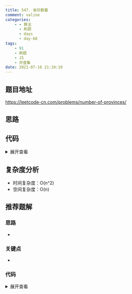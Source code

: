 ```yaml
---
title: 547. 省份数量
comment: valine
categories:
    - - 算法
      - 刷题
      - days
      - day-68
tags:
    - 91
    - 刷题
    - JS
    - 并查集
date: 2021-07-16 21:10:19
---
```


## 题目地址

https://leetcode-cn.com/problems/number-of-provinces/

## 思路

## 代码

<details>
    <summary>展开查看</summary>

```js
/**
 * @param {number[][]} isConnected
 * @return {number}
 */
var findCircleNum = function (isConnected) {
    const uf = {};
    let count = 0;
    const add = (city) => {
        if (!uf[city] && uf[city] !== 0) {
            uf[city] = city;
            count++;
        }
    };
    const find = (city) => {
        if (uf[city] !== city) {
            uf[city] = find(uf[city]);
            return uf[city];
        }
        return city;
    };
    const connected = (a, b) => {
        return find(a) === find(b);
    };
    const union = (a, b) => {
        if (!connected(a, b)) {
            uf[find(a)] = find(b);
            count--;
        }
    };
    for (let i = 0; i < isConnected.length; i++) {
        for (let j = 0; j < isConnected[0].length; j++) {
            if (isConnected[i][j] === 1) {
                add(i);
                add(j);
                union(i, j);
            }
        }
    }
    return count;
};
```

</details>

## 复杂度分析

-   时间复杂度：O(n^2)
-   空间复杂度：O(n)

## 推荐题解

### 思路

-

### 关键点

-

### 代码

<details>
    <summary>展开查看</summary>

```js

```

</details>
